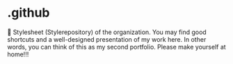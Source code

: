 # .github
🧪 Stylesheet (Stylerepository) of the organization. You may find good shortcuts and a well-designed presentation of my work here. In other words, you can think of this as my second portfolio. Please make yourself at home!!!
